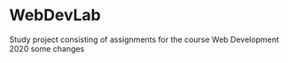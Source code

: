 # WebDevLab
Study project consisting of assignments for the course Web Development 2020
some changes
